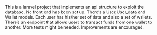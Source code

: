 This is a laravel project that implements an api structure to exploit the database. No front end has been
set up. There’s a User,User_data and Wallet models.
Each user has his/her set of data and also a set of wallets. There’s an endpoint that allows users to
transact funds from one wallet to another.
More tests might be needed.
Improvements are encouraged.

